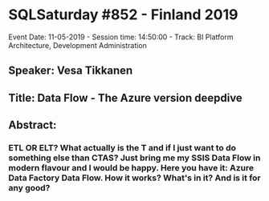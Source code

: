 # SQLSaturday #852 - Finland 2019
Event Date: 11-05-2019 - Session time: 14:50:00 - Track: BI Platform Architecture, Development  Administration
## Speaker: Vesa Tikkanen
## Title: Data Flow - The Azure version deepdive
## Abstract:
### ETL OR ELT? What actually is the T and if I just want to do something else than CTAS? Just bring me my SSIS Data Flow in modern flavour and I would be happy. Here you have it: Azure Data Factory Data Flow. How it works? What's in it? And is it for any good?
